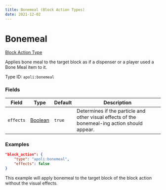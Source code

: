 ```yaml
---
title: Bonemeal (Block Action Types)
date: 2021-12-02
---
```


# Bonemeal

[Block Action Type](../block_action_types.md)

Applies bone meal to the target block as if a dispenser or a player used a Bone Meal item to it.

Type ID: `apoli:bonemeal`

### Fields

Field  | Type | Default | Description
-------|------|---------|------------
`effects` | [Boolean](../data_types/boolean.md) | `true` | Determines if the particle and other visual effects of the bonemeal-ing action should appear.

### Examples

```json
"block_action": {
    "type": "apoli:bonemeal",
    "effects": false
}
```

This example will apply bonemeal to the target block of the block action without the visual effects.
